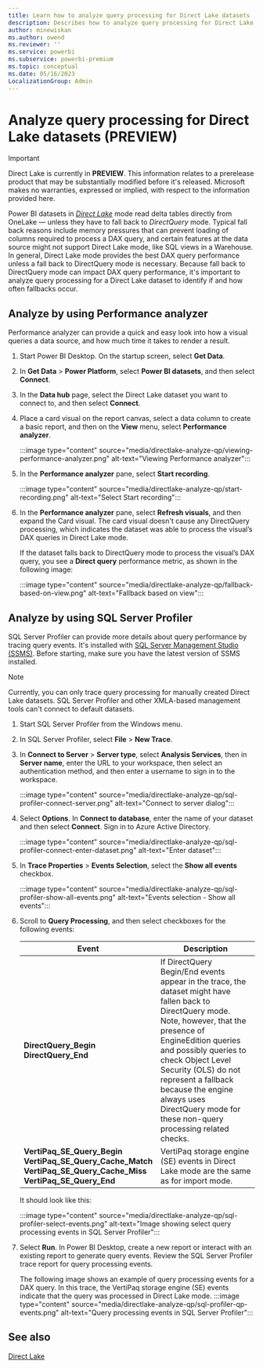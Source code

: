 ```yaml
---
title: Learn how to analyze query processing for Direct Lake datasets
description: Describes how to analyze query processing for Direct Lake datasets.
author: minewiskan
ms.author: owend
ms.reviewer: ''
ms.service: powerbi
ms.subservice: powerbi-premium
ms.topic: conceptual
ms.date: 05/16/2023
LocalizationGroup: Admin
---
```

# Analyze query processing for Direct Lake datasets (PREVIEW)

> [!IMPORTANT]
> Direct Lake is currently in **PREVIEW**. This information relates to a prerelease product that may be substantially modified before it's released. Microsoft makes no warranties, expressed or implied, with respect to the information provided here.

Power BI datasets in [*Direct Lake*](directlake-overview.md) mode read delta tables directly from OneLake — unless they have to fall back to *DirectQuery* mode. Typical fall back reasons include memory pressures that can prevent loading of columns required to process a DAX query, and certain features at the data source might not support Direct Lake mode, like SQL views in a Warehouse. In general, Direct Lake mode provides the best DAX query performance unless a fall back to DirectQuery mode is necessary. Because fall back to DirectQuery mode can impact DAX query performance, it's important to analyze query processing for a Direct Lake dataset to identify if and how often fallbacks occur.

## Analyze by using Performance analyzer

Performance analyzer can provide a quick and easy look into how a visual queries a data source, and how much time it takes to render a result.

1. Start Power BI Desktop. On the startup screen, select **Get Data**.

1. In **Get Data** > **Power Platform**, select **Power BI datasets**, and then select **Connect**.

1. In the **Data hub** page, select the Direct Lake dataset you want to connect to, and then select **Connect**.

1. Place a card visual on the report canvas, select a data column to create a basic report, and then on the **View** menu, select **Performance analyzer**.

    :::image type="content" source="media/directlake-analyze-qp/viewing-performance-analyzer.png" alt-text="Viewing Performance analyzer":::

1. In the **Performance analyzer** pane, select **Start recording**.

    :::image type="content" source="media/directlake-analyze-qp/start-recording.png" alt-text="Select Start recording":::

1. In the **Performance analyzer** pane, select **Refresh visuals**, and then expand the Card visual. The card visual doesn't cause any DirectQuery processing, which indicates the dataset was able to process the visual’s DAX queries in Direct Lake mode.

    If the dataset falls back to DirectQuery mode to process the visual’s DAX query, you see a **Direct query** performance metric, as shown in the following image:

    :::image type="content" source="media/directlake-analyze-qp/fallback-based-on-view.png" alt-text="Fallback based on view":::

## Analyze by using SQL Server Profiler

SQL Server Profiler can provide more details about query performance by tracing query events. It's installed with [SQL Server Management Studio (SSMS)](/sql/ssms/download-sql-server-management-studio-ssms). Before starting, make sure you have the latest version of SSMS installed.

> [!NOTE]
> Currently, you can only trace query processing for manually created Direct Lake datasets. SQL Server Profiler and other XMLA-based management tools can't connect to default datasets.

1. Start SQL Server Profiler from the Windows menu.

1. In SQL Server Profiler, select **File** > **New Trace**.

1. In **Connect to Server** > **Server type**, select **Analysis Services**, then in **Server name**, enter the URL to your workspace, then select an authentication method, and then enter a username to sign in to the workspace.

    :::image type="content" source="media/directlake-analyze-qp/sql-profiler-connect-server.png" alt-text="Connect to server dialog":::

1. Select **Options**. In **Connect to database**, enter the name of your dataset and then select **Connect**. Sign in to Azure Active Directory.

    :::image type="content" source="media/directlake-analyze-qp/sql-profiler-connect-enter-dataset.png" alt-text="Enter dataset":::

1. In **Trace Properties** > **Events Selection**, select the **Show all events** checkbox.

    :::image type="content" source="media/directlake-analyze-qp/sql-profiler-show-all-events.png" alt-text="Events selection - Show all events":::

1. Scroll to **Query Processing**, and then select checkboxes for the following events:

    |Event  |Description  |
    |---------|---------|
    |**DirectQuery_Begin**</BR>**DirectQuery_End**     |   If DirectQuery Begin/End events appear in the trace, the dataset might have fallen back to DirectQuery mode. Note, however, that the presence of EngineEdition queries and possibly queries to check Object Level Security (OLS) do not represent a fallback because the engine always uses DirectQuery mode for these non-query processing related checks.        |
    |**VertiPaq_SE_Query_Begin**</BR> **VertiPaq_SE_Query_Cache_Match**</BR> **VertiPaq_SE_Query_Cache_Miss**</BR> **VertiPaq_SE_Query_End**     |  VertiPaq storage engine (SE) events in Direct Lake mode are the same as for import mode.      |

    It should look like this:

    :::image type="content" source="media/directlake-analyze-qp/sql-profiler-select-events.png" alt-text="Image showing select query processing events in SQL Server Profiler":::

1. Select **Run**. In Power BI Desktop, create a new report or interact with an existing report to generate query events. Review the SQL Server Profiler trace report for query processing events.

    The following image shows an example of query processing events for a DAX query. In this trace, the VertiPaq storage engine (SE) events indicate that the query was processed in Direct Lake mode.
    :::image type="content" source="media/directlake-analyze-qp/sql-profiler-qp-events.png" alt-text="Query processing events in SQL Server Profiler":::

## See also

[Direct Lake](directlake-overview.md)